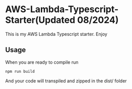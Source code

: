 # AWS-Lambda-Typescript-Starter(Updated 08/2024)

This is my AWS Lambda Typescript starter. Enjoy

## Usage
When you are ready to compile run

```
npm run build
```

And your code will transpiled and zipped in the dist/ folder
